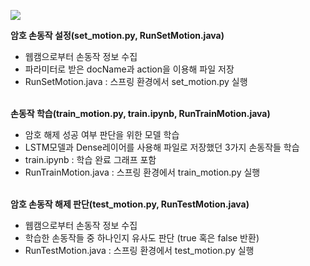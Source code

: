 <p align="left">
  <img src="https://github.com/seungtoctoc/HandMotionPassword/assets/102455571/db67d573-1f5a-4ba3-bd8b-e2c3142c9687">
</p>

**암호 손동작 설정(set_motion.py, RunSetMotion.java)**
- 웹캠으로부터 손동작 정보 수집
- 파라미터로 받은 docName과 action을 이용해 파일 저장
- RunSetMotion.java : 스프링 환경에서 set_motion.py 실행<br><br>

**손동작 학습(train_motion.py, train.ipynb, RunTrainMotion.java)**
- 암호 해제 성공 여부 판단을 위한 모델 학습
- LSTM모델과 Dense레이어를 사용해 파일로 저장했던 3가지 손동작들 학습
- train.ipynb : 학습 완료 그래프 포함
- RunTrainMotion.java : 스프링 환경에서 train_motion.py 실행<br><br>

**암호 손동작 해제 판단(test_motion.py, RunTestMotion.java)**
- 웹캠으로부터 손동작 정보 수집
- 학습한 손동작들 중 하나인지 유사도 판단 (true 혹은 false 반환)
- RunTestMotion.java : 스프링 환경에서 test_motion.py 실행<br><br>
